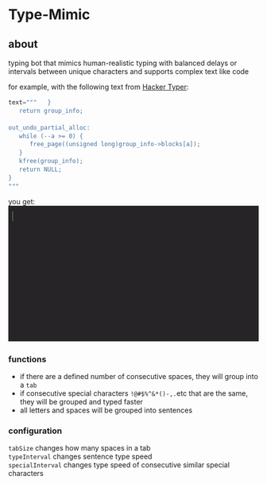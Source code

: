 # Type-Mimic

## about

typing bot that mimics human-realistic typing with balanced delays or intervals between unique characters and supports complex text like code

for example, with the following text from [Hacker Typer](https://hackertyper.com/):

```python
text="""   }
   return group_info;

out_undo_partial_alloc:
   while (--a >= 0) {
      free_page((unsigned long)group_info->blocks[a]);
   }
   kfree(group_info);
   return NULL;
}
"""
```

you get:\
![demo](assets/demo.gif)

### functions

- if there are a defined number of consecutive spaces, they will group into a `tab`
- if consecutive special characters `!@#$%^&*()-,.`etc that are the same, they will be grouped and typed faster
- all letters and spaces will be grouped into sentences

### configuration

`tabSize` changes how many spaces in a tab\
`typeInterval` changes sentence type speed\
`specialInterval` changes type speed of consecutive similar special characters
